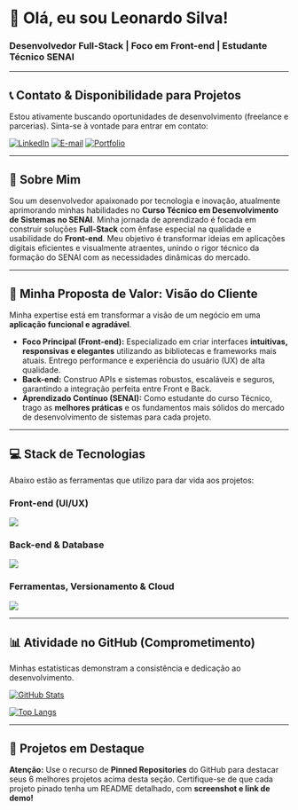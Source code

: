 # 👋 Olá, eu sou Leonardo Silva!

### Desenvolvedor Full-Stack | Foco em Front-end | Estudante Técnico SENAI

---

## 📞 Contato & Disponibilidade para Projetos

Estou ativamente buscando oportunidades de desenvolvimento (freelance e parcerias). Sinta-se à vontade para entrar em contato:

[![LinkedIn](https://img.shields.io/badge/LinkedIn-0077B5?style=for-the-badge&logo=linkedin&logoColor=white)](https://linkedin.com/in/seu-perfil)
[![E-mail](https://img.shields.io/badge/E--mail-D14836?style=for-the-badge&logo=gmail&logoColor=white)](mailto:seu.email@gmail.com)
[![Portfolio](https://img.shields.io/badge/Portfólio-100000?style=for-the-badge&logo=firefox&logoColor=white)](https://seu-portfolio.com)

---

## 👤 Sobre Mim

Sou um desenvolvedor apaixonado por tecnologia e inovação, atualmente aprimorando minhas habilidades no **Curso Técnico em Desenvolvimento de Sistemas no SENAI**. Minha jornada de aprendizado é focada em construir soluções **Full-Stack** com ênfase especial na qualidade e usabilidade do **Front-end**. Meu objetivo é transformar ideias em aplicações digitais eficientes e visualmente atraentes, unindo o rigor técnico da formação do SENAI com as necessidades dinâmicas do mercado.

---

## 🚀 Minha Proposta de Valor: Visão do Cliente

Minha expertise está em transformar a visão de um negócio em uma **aplicação funcional e agradável**.

- **Foco Principal (Front-end):** Especializado em criar interfaces **intuitivas, responsivas e elegantes** utilizando as bibliotecas e frameworks mais atuais. Entrego performance e experiência do usuário (UX) de alta qualidade.
- **Back-end:** Construo APIs e sistemas robustos, escaláveis e seguros, garantindo a integração perfeita entre Front e Back.
- **Aprendizado Contínuo (SENAI):** Como estudante do curso Técnico, trago as **melhores práticas** e os fundamentos mais sólidos do mercado de desenvolvimento de sistemas para cada projeto.

---

## 💻 Stack de Tecnologias

Abaixo estão as ferramentas que utilizo para dar vida aos projetos:

### Front-end (UI/UX)
<a href="https://skillicons.dev">
  <img src="https://skillicons.dev/icons?i=html,css,js,react,nextjs,typescript,tailwind,figma,vite" />
</a>

### Back-end & Database
<a href="https://skillicons.dev">
  <img src="https://skillicons.dev/icons?i=nodejs,express,python,java,postgres,mongodb,firebase" />
</a>

### Ferramentas, Versionamento & Cloud
<a href="https://skillicons.dev">
  <img src="https://skillicons.dev/icons?i=git,github,vscode,docker,linux,aws,gcp" />
</a>

---

## 📊 Atividade no GitHub (Comprometimento)

Minhas estatísticas demonstram a consistência e dedicação ao desenvolvimento.

[![GitHub Stats](https://github-readme-stats.vercel.app/api?username=SEU-USUARIO&show_icons=true&theme=vue&hide_border=true&border_radius=10&layout=compact)](https://github.com/anuraghazra/github-readme-stats)

[![Top Langs](https://github-readme-stats.vercel.app/api/top-langs/?username=SEU-USUARIO&layout=compact&theme=vue&hide_border=true&langs_count=6&border_radius=10)](https://github.com/anuraghazra/github-readme-stats)

---

## 📌 Projetos em Destaque

**Atenção:** Use o recurso de **Pinned Repositories** do GitHub para destacar seus 6 melhores projetos acima desta seção. Certifique-se de que cada projeto pinado tenha um README detalhado, com **screenshot e link de demo!**
